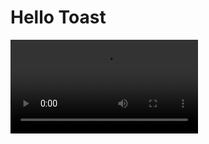 # Hello Toast
![hello_toast](https://github.com/roshanbhatta/Activities-and-Intents/blob/hello_toast/hello_toast3.mp4)
